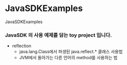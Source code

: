 # JavaSDKExamples
JavaSDKExamples

### JavaSDK 의 사용 예제를 담는 toy project 입니다. 
- reflection
  - java.lang.Class에서 파생된 java.reflect.* 클래스 사용법
  - JVM에서 돌아가는 다른 언어의 method를 사용하는 법
 

